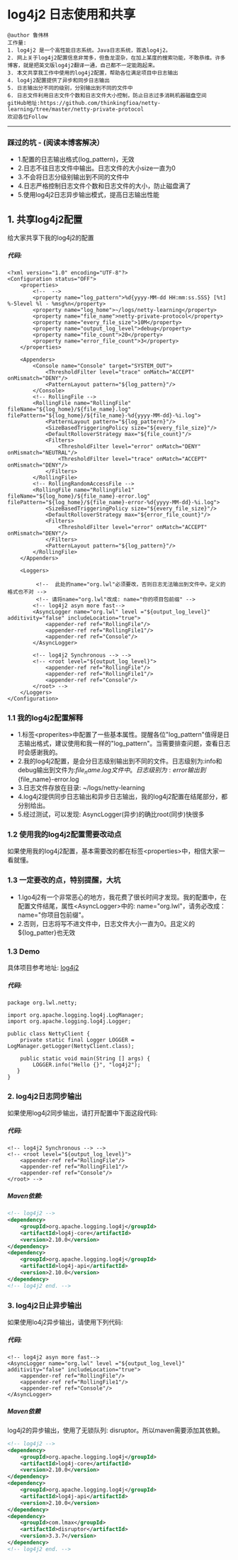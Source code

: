 # log4j2 日志使用和共享
```
@author 鲁伟林
工作量:
1. log4j2 是一个高性能日志系统。Java日志系统，首选log4j2。
2. 网上关于log4j2配置信息非常多，但鱼龙混杂，在加上某度的搜索功能，不敢恭维。许多博客，就是把英文版log4j2翻译一通，自己都不一定能跑起来。
3. 本文共享我工作中使用的log4j2配置，帮助各位满足项目中日志输出
4. log4j2配置提供了异步和同步日志输出
5. 日志输出分不同的级别，分别输出到不同的文件中
6. 日志文件利用日志文件个数和日志文件大小控制，防止日志过多消耗机器磁盘空间
gitHub地址:https://github.com/thinkingfioa/netty-learning/tree/master/netty-private-protocol
欢迎各位Follow
```
---

### 踩过的坑 - (阅读本博客解决）
- 1.配置的日志输出格式(log_pattern)，无效
- 2.日志不往日志文件中输出。日志文件的大小size一直为0
- 3.不会将日志分级别输出到不同的文件中
- 4.日志严格控制日志文件个数和日志文件的大小，防止磁盘满了
- 5.使用log4j2日志异步输出模式，提高日志输出性能

## 1. 共享log4j2配置
给大家共享下我的log4j2的配置

##### 代码:
```
<?xml version="1.0" encoding="UTF-8"?>
<Configuration status="OFF">
    <properties>
        <!--  -->
        <property name="log_pattern">%d{yyyy-MM-dd HH:mm:ss.SSS} [%t] %-5level %l - %msg%n</property>
        <property name="log_home">~/logs/netty-learning</property>
        <property name="file_name">netty-private-protocol</property>
        <property name="every_file_size">10M</property>
        <property name="output_log_level">debug</property>
        <property name="file_count">20</property>
        <property name="error_file_count">3</property>
    </properties>

    <Appenders>
        <Console name="Console" target="SYSTEM_OUT">
            <ThresholdFilter level="trace" onMatch="ACCEPT" onMismatch="DENY"/>
            <PatternLayout pattern="${log_pattern}"/>
        </Console>
        <!-- RollingFile -->
        <RollingFile name="RollingFile" fileName="${log_home}/${file_name}.log" filePattern="${log_home}/${file_name}-%d{yyyy-MM-dd}-%i.log">
            <PatternLayout pattern="${log_pattern}"/>
            <SizeBasedTriggeringPolicy size="${every_file_size}"/>
            <DefaultRolloverStrategy max="${file_count}"/>
            <Filters>
                <ThresholdFilter level="error" onMatch="DENY" onMismatch="NEUTRAL"/>
                <ThresholdFilter level="trace" onMatch="ACCEPT" onMismatch="DENY"/>
            </Filters>
        </RollingFile>
        <!-- RollingRandomAccessFile -->
        <RollingFile name="RollingFile1" fileName="${log_home}/${file_name}-error.log" filePattern="${log_home}/${file_name}-error-%d{yyyy-MM-dd}-%i.log">
            <SizeBasedTriggeringPolicy size="${every_file_size}"/>
            <DefaultRolloverStrategy max="${error_file_count}"/>
            <Filters>
                <ThresholdFilter level="error" onMatch="ACCEPT" onMismatch="DENY"/>
            </Filters>
            <PatternLayout pattern="${log_pattern}"/>
        </RollingFile>
    </Appenders>

    <Loggers>

		 <!--  此处的name="org.lwl"必须要改，否则日志无法输出到文件中。定义的格式也不对 -->
		 <!-- 请将name="org.lwl"改成: name="你的项目包前缀" -->
        <!-- log4j2 asyn more fast-->
        <AsyncLogger name="org.lwl" level ="${output_log_level}" additivity="false" includeLocation="true">
            <appender-ref ref="RollingFile"/>
            <appender-ref ref="RollingFile1"/>
            <appender-ref ref="Console"/>
        </AsyncLogger>

        <!-- log4j2 Synchronous --> -->
        <!-- <root level="${output_log_level}">
            <appender-ref ref="RollingFile"/>
            <appender-ref ref="RollingFile1"/>
            <appender-ref ref="Console"/>
        </root> -->
    </Loggers>
</Configuration>
```

### 1.1 我的log4j2配置解释
- 1.标签\<properites\>中配置了一些基本属性。提醒各位"log_pattern"值得是日志输出格式，建议使用和我一样的"log_pattern"。当需要排查问题，查看日志时会感谢我的。
- 2.我的log4j2配置，是会分日志级别输出到不同的文件。日志级别为:info和debug输出到文件为:${file_name}.log文件中。日志级别为:error输出到${file_name}-error.log
- 3.日志文件存放在目录: ~/logs/netty-learning
- 4.log4j2提供同步日志输出和异步日志输出，我的log4j2配置在结尾部分，都分别给出。
- 5.经过测试，可以发现: AsyncLogger(异步)的确比root(同步)快很多

### 1.2 使用我的log4j2配置需要改动点
如果使用我的log4j2配置，基本需要改的都在标签\<properties\>中，相信大家一看就懂。

### 1.3 一定要改的点，特别提醒，大坑
- 1.lgo4j2有一个非常恶心的地方，我花费了很长时间才发现。我的配置中，在配置文件结尾，属性\<AsyncLogger\>中的: name="org.lwl"，请务必改成：name="你项目包前缀"。
- 2.否则，日志将写不进文件中，日志文件大小一直为0。且定义的${log_patter}也无效

### 1.3 Demo
具体项目参考地址: [log4j2](https://github.com/thinkingfioa/netty-learning/tree/master/netty-private-protocol)

##### 代码:
```
package org.lwl.netty;

import org.apache.logging.log4j.LogManager;
import org.apache.logging.log4j.Logger;

public class NettyClient {
    private static final Logger LOGGER = LogManager.getLogger(NettyClient.class);

	public static void main(String [] args) {
		LOGGER.info("Hello {}", "log4j2");
   }
}
```

### 2. log4j2日志同步输出
如果使用log4j2同步输出，请打开配置中下面这段代码:

##### 代码:
```
<!-- log4j2 Synchronous --> -->
<!-- <root level="${output_log_level}">
    <appender-ref ref="RollingFile"/>
    <appender-ref ref="RollingFile1"/>
    <appender-ref ref="Console"/>
</root> -->
```

##### Maven依赖:
```xml
<!-- log4j2 -->
<dependency>
    <groupId>org.apache.logging.log4j</groupId>
    <artifactId>log4j-core</artifactId>
    <version>2.10.0</version>
</dependency>
<dependency>
    <groupId>org.apache.logging.log4j</groupId>
    <artifactId>log4j-api</artifactId>
    <version>2.10.0</version>
</dependency>
<!-- log4j2 end. -->
```

### 3. log4j2日止异步输出
如果使用lo4j2异步输出，请使用下列代码:

##### 代码:
```
<!-- log4j2 asyn more fast-->
<AsyncLogger name="org.lwl" level ="${output_log_level}" additivity="false" includeLocation="true">
    <appender-ref ref="RollingFile"/>
    <appender-ref ref="RollingFile1"/>
    <appender-ref ref="Console"/>
</AsyncLogger>
```

##### Maven依赖
log4j2的异步输出，使用了无锁队列: disruptor。所以maven需要添加其依赖。

```xml
<!-- log4j2 -->
<dependency>
    <groupId>org.apache.logging.log4j</groupId>
    <artifactId>log4j-core</artifactId>
    <version>2.10.0</version>
</dependency>
<dependency>
    <groupId>org.apache.logging.log4j</groupId>
    <artifactId>log4j-api</artifactId>
    <version>2.10.0</version>
</dependency>
<dependency>
    <groupId>com.lmax</groupId>
    <artifactId>disruptor</artifactId>
    <version>3.3.7</version>
</dependency>
<!-- log4j2 end. -->
```

